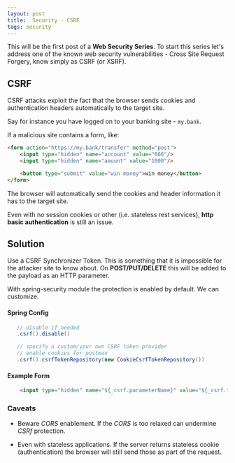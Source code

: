 ```yaml
---
layout: post
title:  Security - CSRF
tags: security
---
```


This will be the first post of a **Web Security Series**. To start this series let's address one of the known web security vulnerabilities - Cross Site Request Forgery, know simply as CSRF (or XSRF).

## CSRF

CSRF attacks exploit the fact that the browser sends cookies and authentication headers automatically to the target site.

Say for instance you have logged on to your banking site  - `my.bank`.

If a malicious site contains a form, like:

```html
<form action="https://my.bank/transfer" method="post">
    <input type="hidden" name="account" value="666"/>
    <input type="hidden" name="amount" value="1000"/>

    <button type="submit" value="win money">win money</button>
</form>
```

The browser will automatically send the cookies and header information it has to the target site.

Even with no session cookies or other (i.e. stateless rest services), **http basic authentication** is still an issue.


## Solution

Use a CSRF Synchronizer Token. This is something that it is impossible for the attacker site to know about. On **POST/PUT/DELETE** this will be added to the payload as an HTTP  parameter.

With spring-security module the protection is enabled by default.
We can customize.

#### Spring Config
```java
   // disable if needed
   .csrf().disable()

   // specify a custom/your own CSRF token provider
   // enable cookies for postman
   .csrf().csrfTokenRepository(new CookieCsrfTokenRepository())
```


#### Example Form
```html
    <input type="hidden" name="${_csrf.parameterName}" value="${_csrf.token}" />
```


### Caveats

* Beware *CORS* enablement. If the *CORS* is too relaxed can undermine *CSRf* protection.

* Even with stateless applications. If the server returns  stateless cookie (authentication) the browser will still send those as part of the request.
